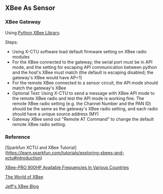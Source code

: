 ## XBee As Sensor

### XBee Gateway

Using [Python XBee Library](https://code.google.com/p/python-xbee/).

Steps:

* Using X-CTU software load default firmware setting on XBee radio modules
* For the XBee connected to the gateway, the serial port must be in API mode, and the setting for escaping API communication between python and the host's XBee must match (the default is escaping disabled; the gateway's XBee would have AP=1)
* For the remote XBee connected to a sensor circuit, the API mode should match the gateway's XBee
* Optional Test: Using X-CTU to send a message with XBee API mode to the remote XBee radio and test the API mode is working fine. The remote XBee radio setting (e.g. the Channel Number and the PAN ID) should be the same as the gateway's XBee radio setting, and each radio should have a unique source address (MY)
* Gateway XBee send out "Remote AT Command" to change the default remote XBee radio setting.


### Reference

[Sparkfun XCTU and XBee Tutorial] (https://learn.sparkfun.com/tutorials/exploring-xbees-and-xctu#introduction)

[XBee-PRO 900HP Available Frequencies In Various Countries](http://www.digi.com/support/kbase/kbaseresultdetl?id=3417)

[The World of XBee](http://www.desert-home.com/p/the-world-of-xbee.html)

[Jeff's XBee Blog](https://jeffskinnerbox.wordpress.com/tag/xbee/)